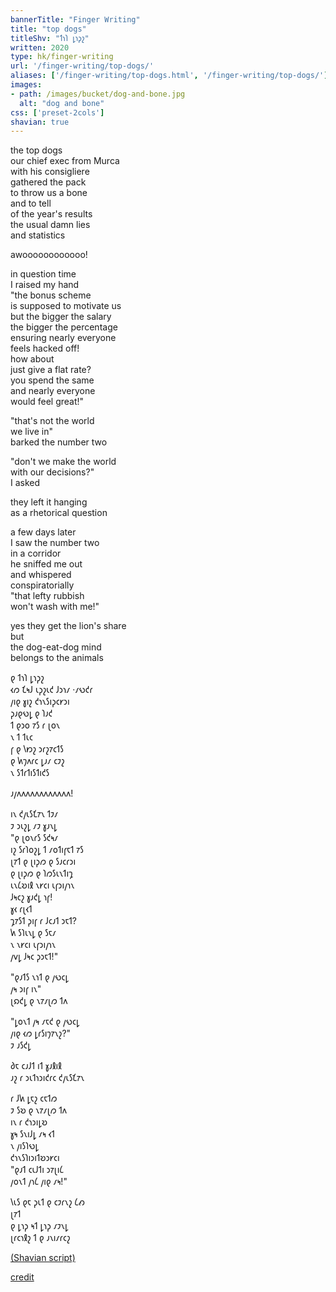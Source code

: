 ```yaml
---
bannerTitle: "Finger Writing" 
title: "top dogs"
titleShv: "𐑑𐑪𐑐 𐑛𐑪𐑜𐑟"
written: 2020
type: hk/finger-writing
url: '/finger-writing/top-dogs/'
aliases: ['/finger-writing/top-dogs.html', '/finger-writing/top-dogs/']
images:
- path: /images/bucket/dog-and-bone.jpg 
  alt: "dog and bone"
css: ['preset-2cols']
shavian: true
---
```


<div class="latin">

the top dogs  
our chief exec from Murca  
with his consigliere  
gathered the pack  
to throw us a bone  
and to tell  
of the year's results  
the usual damn lies  
and statistics


awoooooooooooo!


in question time  
I raised my hand  
"the bonus scheme  
is supposed to motivate us  
but the bigger the salary  
the bigger the percentage  
ensuring nearly everyone  
feels hacked off!  
how about  
just give a flat rate?  
you spend the same  
and nearly everyone  
would feel great!"  


"that's not the world  
we live in"  
barked the number two  


"don't we make the world  
with our decisions?"  
I asked  


they left it hanging  
as a rhetorical question  


a few days later  
I saw the number two  
in a corridor  
he sniffed me out  
and whispered  
conspiratorially  
"that lefty rubbish  
won't wash with me!"


yes they get the lion's share  
but  
the dog-eat-dog mind  
belongs to the animals  

</div>

<div class="shavian">

𐑞 𐑑𐑪𐑐 𐑛𐑪𐑜𐑟  
𐑬𐑼 𐑗𐑰𐑓 𐑧𐑜𐑟𐑧𐑒 𐑓𐑮𐑪𐑥 ·𐑥𐑻𐑒𐑩  
𐑢𐑦𐑞 𐑣𐑦𐑟 𐑒𐑪𐑯𐑕𐑦𐑜𐑤𐑾𐑮𐑦  
𐑜𐑨𐑞𐑻𐑛 𐑞 𐑐𐑨𐑒  
𐑑 𐑞𐑮𐑴 𐑳𐑕 𐑩 𐑚𐑴𐑯  
𐑯 𐑑 𐑑𐑧𐑤  
𐑝 𐑞 𐑘𐑽𐑟 𐑮𐑩𐑟𐑳𐑤𐑑𐑕  
𐑞 𐑿𐑠𐑵𐑩𐑤 𐑛𐑨𐑥 𐑤𐑲𐑟  
𐑯 𐑕𐑑𐑩𐑑𐑦𐑕𐑑𐑦𐑒𐑕

𐑨𐑢𐑵𐑵𐑵𐑵𐑵𐑵𐑵𐑵𐑵𐑵𐑵𐑵!

𐑦𐑯 𐑒𐑢𐑧𐑕𐑗𐑳𐑯 𐑑𐑲𐑥  
𐑲 𐑮𐑧𐑟𐑛 𐑥𐑲 𐑣𐑨𐑯𐑛  
"𐑞 𐑚𐑴𐑯𐑩𐑕 𐑕𐑒𐑰𐑥  
𐑦𐑟 𐑕𐑩𐑐𐑴𐑟𐑛 𐑑 𐑥𐑴𐑑𐑦𐑝𐑱𐑑 𐑳𐑕  
𐑚𐑳𐑑 𐑞 𐑚𐑦𐑜𐑼 𐑞 𐑕𐑨𐑤𐑩𐑮𐑦  
𐑞 𐑚𐑦𐑜𐑼 𐑞 𐑐𐑼𐑕𐑧𐑯𐑑𐑦𐑡  
𐑧𐑯𐑖𐑹𐑦𐑙 𐑯𐑾𐑤𐑦 𐑧𐑝𐑮𐑦𐑢𐑪𐑯  
𐑓𐑰𐑤𐑟 𐑣𐑨𐑒𐑛 𐑪𐑝!  
𐑣𐑬 𐑩𐑚𐑬𐑑  
𐑡𐑳𐑕𐑑 𐑜𐑦𐑝 𐑩 𐑓𐑤𐑨𐑑 𐑮𐑱𐑑?  
𐑿 𐑕𐑐𐑧𐑯𐑛 𐑞 𐑕𐑱𐑥  
𐑯 𐑯𐑾𐑤𐑦 𐑧𐑝𐑮𐑦𐑢𐑪𐑯  
𐑢𐑫𐑛 𐑓𐑰𐑤 𐑜𐑮𐑱𐑑!"

"𐑞𐑨𐑑𐑕 𐑯𐑪𐑑 𐑞 𐑢𐑻𐑤𐑛  
𐑢𐑰 𐑮𐑦𐑝 𐑦𐑯"  
𐑚𐑸𐑒𐑛 𐑞 𐑯𐑳𐑥𐑚𐑼 𐑑𐑵

"𐑛𐑴𐑯𐑑 𐑢𐑰 𐑥𐑱𐑒 𐑞 𐑢𐑻𐑤𐑛  
𐑢𐑦𐑞 𐑬𐑼 𐑛𐑩𐑕𐑦𐑠𐑳𐑯𐑟?"  
𐑲 𐑨𐑕𐑒𐑛

𐑔𐑱 𐑤𐑨𐑓𐑑 𐑦𐑑 𐑣𐑨𐑙𐑦𐑙  
𐑨𐑟 𐑩 𐑮𐑧𐑑𐑪𐑮𐑦𐑒𐑩𐑤 𐑒𐑢𐑧𐑕𐑗𐑳𐑯

𐑩 𐑓𐑿 𐑛𐑱𐑟 𐑤𐑱𐑑𐑼  
𐑲 𐑕𐑹 𐑞 𐑯𐑳𐑥𐑚𐑼 𐑑𐑵  
𐑦𐑯 𐑩 𐑒𐑪𐑮𐑦𐑛𐑹  
𐑣𐑰 𐑕𐑯𐑦𐑓𐑛 𐑥𐑰 𐑬𐑑  
𐑯 𐑢𐑦𐑕𐑐𐑻𐑛  
𐑒𐑪𐑯𐑕𐑐𐑦𐑮𐑦𐑑𐑹𐑮𐑾𐑤𐑦  
"𐑞𐑨𐑑 𐑤𐑧𐑓𐑑𐑦 𐑮𐑳𐑚𐑦𐑖  
𐑢𐑴𐑯𐑑 𐑢𐑪𐑖 𐑢𐑦𐑞 𐑥𐑰!"

𐑘𐑧𐑕 𐑞𐑱 𐑜𐑧𐑑 𐑞 𐑤𐑲𐑩𐑯𐑟 𐑖𐑺  
𐑚𐑳𐑑  
𐑞 𐑛𐑪𐑜 𐑰𐑑 𐑛𐑪𐑜 𐑥𐑲𐑯𐑛  
𐑚𐑩𐑤𐑪𐑙𐑟 𐑑 𐑞 𐑨𐑯𐑦𐑥𐑩𐑤𐑟

[(Shavian script)](/shavian/intro)

</div>

[credit](https://rocksolidk9.wordpress.com/)


